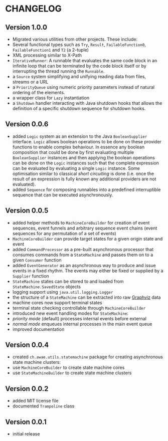 # CHANGELOG

## Version 1.0.0
- Migrated various utilities from other projects. These include:
 - Several functional types such as <code>Try</code>, <code>Result</code>,
							<code>FailableFunction0</code>, <code>FailableFunction1</code>
							and <code>T2</code> (a 2-tuple)
 - XML processing similar to X-Path
 - <code>IterativeRunner</code>: A runnable that evaluates the same code block in an infinite loop that can be terminated by
							the code block itself or by interrupting the thread running the <code>Runnable</code>.
 - a <code>Source</code> system simplifying and unifying
							reading data from files, streams or a URL
 - a <code>PriorityQueue</code> using numeric priority parameters instead of natural ordering of the elements.
 - a wrapper class for <code>Lazy</code> instantiation
 - a <code>Shutdown</code> handler interacting with Java
							shutdown hooks that allows the definition of a specific shutdown
							sequence for shutdown hooks.

## Version 0.0.6
- added <code>Logic</code> system as an extension to the Java
					<code>BooleanSupplier</code> interface. <code>Logic</code> allows
					boolean operations to be done on these provider functions to enable
					complex behaviour. In essence any boolean composition that could be
					done by first evaluating multiple <code>BooleanSupplier</code>
					instances and then applying the boolean operations can be done on
					the <code>Logic</code> instances such that the complete expression
					can be evaluated by evaluating a single <code>Logic</code>
					instance. Some optimisation similar to classical <em>short
						circuiting</em> is done (i.e. once the result of an expression is fully
					known any additional providers are not evaluated).
- added <code>Sequence</code> for composing runnables into a
					predefined interruptible sequence that can be executed
					asynchronously.

## Version 0.0.5
- added helper methods to <code>MachineCoreBuilder</code> for creation of event sequences, event funnels and arbitrary sequence event chains (event sequences for any permutation of a set of events)
- <code>MachineCoreBuilder</code> can provide target states for a given origin state and event
- added <code>CommandProcessor</code> as a pre-built asynchronous processor that consumes commands from a <code>StateMachine</code> and passes them on to a given <code>Consumer</code> function
- added <code>EventGenerator</code> as an asynchronous way to produce and issue events in a fixed rhythm. The events may either be fixed or supplied by a <code>Supplier</code> function
- <code>StateMachine</code> states can be stored to and loaded from <code>StateMachine.SavedState</code> objects
- logging support using <code>java.util.logging.Logger</code>
- the structure of a <code>StateMachine</code> can be extracted into raw <a href="http://www.graphviz.org">Graphviz</a> data
- machine cores now support terminal states
- terminal state checking controllable through <code>MachineCoreBuilder</code>
- introduced new event handling modes for <code>StateMachine</code>:
 - <em>priority mode</em> (default) processes internal events before external
 - <em>normal mode</em> enqueues internal processes in the main event queue
- improved documentation

## Version 0.0.4
- created <code>ch.awae.utils.statemachine</code> package for creating asynchronous state machine clusters:
 - use <code>MachineCoreBuilder</code> to create state machine cores
 - use <code>StateMachineBuilder</code> to create state machine clusters

## Version 0.0.2
- added MIT license file
- documented <code>Trampoline</code> class
 
## Version 0.0.1
- initial release